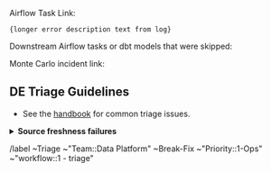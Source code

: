 <!-- Subject format should be: YYYY-MM-DD | task name | Error line from log-->
<!-- example: 2020-05-15 | dbt-non-product-models-run | Database Error in model sheetload_manual_downgrade_dotcom_tracking -->

Airflow Task Link: <!-- link to airflow log with error -->

```
{longer error description text from log}
```

Downstream Airflow tasks or dbt models that were skipped: <!-- None -->
  <!-- list any downstream tasks that were skipped because of this error -->


Monte Carlo incident link: <!-- link to the Monte Carlo incident page -->


## DE Triage Guidelines

* See the [handbook](https://about.gitlab.com/handbook/business-technology/data-team/how-we-work/triage/#triage-common-issues) for common triage issues.

<details>
<summary><b>Source freshness failures</b></summary>

1. [ ] Confirm that there are no errors in our process which could be a cause. If there are no errors it is likely an external failure. 
2. [ ] Check the [source contact spreadsheet](https://docs.google.com/spreadsheets/d/1VKvqyn7wy6HqpWS9T3MdPnE6qbfH2kGPQDFg2qPcp6U/edit#gid=0) for details on who to contact to assist 
3. [ ] Add the label with the source to this issue.
 
</details>



/label ~Triage ~"Team::Data Platform" ~Break-Fix ~"Priority::1-Ops" ~"workflow::1 - triage"
